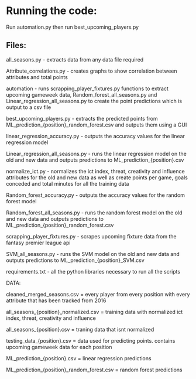 # Running the code:

Run automation.py then run best_upcoming_players.py


## Files:

all_seasons.py - extracts data from any data file required

Attribute_correlations.py - creates graphs to show correlation between attributes and total points

automation - runs scrapping_player_fixtures.py functions to extract upcoming gameweek data, Random_forest_all_seasons.py and Linear_regression_all_seasons.py to create
the point predictions which is output to a csv file

best_upcoming_players.py - extracts the predicted points from ML_prediction_{position}_random_forest.csv and outputs them using a GUI

linear_regression_accuracy.py - outputs the accuracy values for the linear regression model

Linear_regression_all_seasons.py - runs the linear regression model on the old and new data and outputs predictions to ML_prediction_{position}.csv

normalize_ict.py - normalizes the ict index, threat, creativity and influence attributes for the old and new data as well as create points per game, goals conceded
and total minutes for all the training data

Random_forest_accuracy.py - outputs the accuracy values for the random forest model

Random_forest_all_seasons.py - runs the random forest model on the old and new data and outputs predictions to ML_prediction_{position}_random_forest.csv

scrapping_player_fixtures.py - scrapes upcoming fixture data from the fantasy premier league api

SVM_all_seasons.py - runs the SVM model on the old and new data and outputs predictions to ML_prediction_{position}_SVM.csv

requirements.txt - all the python libraries necessary to run all the scripts




DATA:

cleaned_merged_seasons.csv = every player from every position with every attribute that has been tracked from 2016

all_seasons_{position}_normalized.csv = training data with normalized ict index, threat, creativity and influence

all_seasons_{position}.csv = traning data that isnt normalized

testing_data_{position}.csv = data used for predicting points. contains upcoming gameweek data for each position

ML_prediction_{position}.csv = linear regression predictions

ML_prediction_{position}_random_forest.csv = random forest predictions
